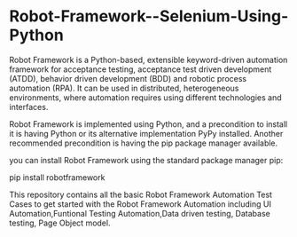 # Robot-Framework--Selenium-Using-Python

Robot Framework is a Python-based, extensible keyword-driven automation framework for acceptance testing, acceptance test driven development (ATDD), behavior driven development (BDD) and robotic process automation (RPA). It can be used in distributed, heterogeneous environments, where automation requires using different technologies and interfaces.

Robot Framework is implemented using Python, and a precondition to install it is having Python or its alternative implementation PyPy installed. Another recommended precondition is having the pip package manager available.
 
 you can install Robot Framework using the standard package manager pip:

pip install robotframework

This repository contains all the basic Robot Framework Automation Test Cases to get started with the Robot Framework Automation including UI Automation,Funtional Testing Automation,Data driven testing, Database testing, Page Object model.
